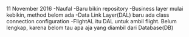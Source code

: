 11 November 2016 -Naufal
-Baru bikin repository
-Business layer mulai kebikin, method belom ada
-Data Link Layer(DAL) baru ada class connection configuration
-FlightAL itu DAL untuk ambil flight. Belum lengkap, karena belom tau apa aja yang diambil dari Database(DB)
